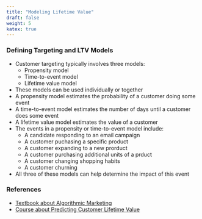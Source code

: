 ```yaml
---
title: "Modeling Lifetime Value"
draft: false
weight: 5
katex: true
---
```


### Defining Targeting and LTV Models
- Customer targeting typically involves three models:
    - Propensity model
    - Time-to-event model
    - Lifetime value model
- These models can be used individually or together
- A propensity model estimates the probability of a customer doing some event
- A time-to-event model estimates the number of days until a customer does some event
- A lifetime value model estimates the value of a customer
- The events in a propensity or time-to-event model include:
    - A candidate responding to an email campaign
    - A customer puchasing a specific product
    - A customer expanding to a new prorduct
    - A customer purchasing additional units of a prduct
    - A customer changing shopping habits
    - A customer churning
- All three of these models can help determine the impact of this event

### References
- [Textbook about Algorithmic Marketing](https://algorithmicweb.files.wordpress.com/2018/07/algorithmic-marketing-ai-for-marketing-operations-r1-7g.pdf)
- [Course about Predicting Customer Lifetime Value](https://www.datacamp.com/courses/machine-learning-for-marketing-in-python)